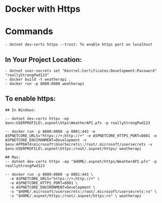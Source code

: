 # Docker with Https

# Commands
	- dotnet dev-certs https --trust: To enable https port on localhost

## In Your Project Location:
	- dotnet user-secrets set "Kestrel:Certificates:Development:Password" "reallyStrongPwd123"
	- docker build -t weatherapi .
	- docker run -p 8080:8080 weatherapi

## To enable https:
	## In Windows:

	-- dotnet dev-certs https -ep $env:USERPROFILE\.aspnet\htps\WeatherAPI.pfx -p reallyStrongPwd123
	
	-- docker run -p 8080:8080 -p 8081:443 -e ASPNETCORE_URLS="https://+;http://+" -e ASPNETCORE_HTTPS_PORT=8081 -e ASPNETCORE_ENVIRONMENT=Development -v $env:APPDATA\microsoft\UserSecrets\:/root/.microsoft/usersecrets -v $env:USERPROFILE\.aspnet\https:/root/.aspnet/https/ weatherapi

	## Mac:
	-- dotnet dev-certs https -ep "$HOME/.aspnet/https/WeatherAPI.pfx" -p reallyStrongPwd123
	
	-- docker run -p 8080:8080 -p 8081:443 \
	  -e ASPNETCORE_URLS="https://+;http://+" \
	  -e ASPNETCORE_HTTPS_PORT=8081 \
	  -e ASPNETCORE_ENVIRONMENT=Development \
	  -v "$HOME/.microsoft/usersecrets:/root/.microsoft/usersecrets:ro" \
	  -v "$HOME/.aspnet/https:/root/.aspnet/https:ro" \ weatherapi

